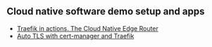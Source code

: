 ## Cloud native software demo setup and apps

- [Traefik in actions. The Cloud Native Edge Router](https://blog.yongweilun.me/traefik-in-actions-the-cloud-native-edge-router)
- [Auto TLS with cert-manager and Traefik](https://blog.yongweilun.me/auto-tls-with-cert-manager-and-traefik)
